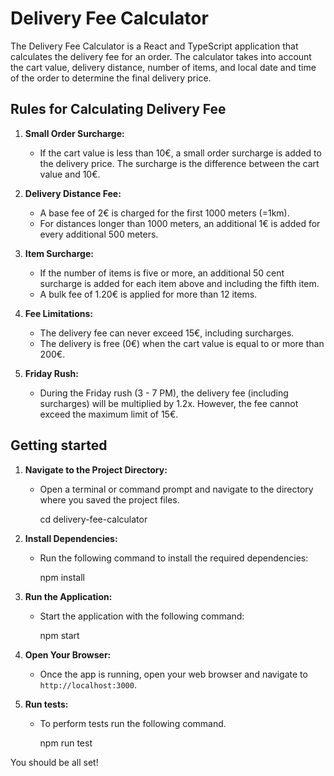 # Delivery Fee Calculator

The Delivery Fee Calculator is a React and TypeScript application that calculates the delivery fee for an order. The calculator takes into account the cart value, delivery distance, number of items, and local date and time of the order to determine the final delivery price.

## Rules for Calculating Delivery Fee

1. **Small Order Surcharge:**
   - If the cart value is less than 10€, a small order surcharge is added to the delivery price. The surcharge is the difference between the cart value and 10€.

2. **Delivery Distance Fee:**
   - A base fee of 2€ is charged for the first 1000 meters (=1km).
   - For distances longer than 1000 meters, an additional 1€ is added for every additional 500 meters.

3. **Item Surcharge:**
   - If the number of items is five or more, an additional 50 cent surcharge is added for each item above and including the fifth item.
   - A bulk fee of 1.20€ is applied for more than 12 items.

4. **Fee Limitations:**
   - The delivery fee can never exceed 15€, including surcharges.
   - The delivery is free (0€) when the cart value is equal to or more than 200€.

5. **Friday Rush:**
   - During the Friday rush (3 - 7 PM), the delivery fee (including surcharges) will be multiplied by 1.2x. However, the fee cannot exceed the maximum limit of 15€.

## Getting started

1. **Navigate to the Project Directory:**
   - Open a terminal or command prompt and navigate to the directory where you saved the project files.

     cd delivery-fee-calculator

2. **Install Dependencies:**
   - Run the following command to install the required dependencies:
   
     npm install


3. **Run the Application:**
   - Start the application with the following command:

     npm start
    

4. **Open Your Browser:**
   - Once the app is running, open your web browser and navigate to `http://localhost:3000`.

5. **Run tests:**
   - To perform tests run the following command. 
   
     npm run test


You should be all set!

